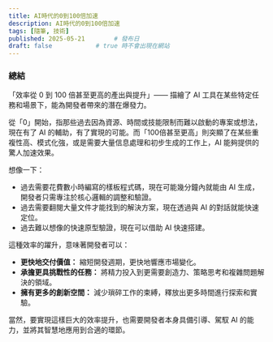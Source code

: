 ```yaml
---
title: AI時代的0到100倍加速
description: AI時代的0到100倍加速
tags: [隨筆, 技術]
published: 2025-05-21        # 發布日
draft: false            # true 時不會出現在網站
---
```


### 總結
「效率從 0 到 100 倍甚至更高的產出與提升」—— 描繪了 AI 工具在某些特定任務和場景下，能為開發者帶來的潛在爆發力。

從「0」開始，指那些過去因為資源、時間或技能限制而難以啟動的專案或想法，現在有了 AI 的輔助，有了實現的可能。而「100倍甚至更高」則突顯了在某些重複性高、模式化強，或是需要大量信息處理和初步生成的工作上，AI 能夠提供的驚人加速效果。

想像一下：

- 過去需要花費數小時編寫的樣板程式碼，現在可能幾分鐘內就能由 AI 生成，開發者只需專注於核心邏輯的調整和驗證。
- 過去需要翻閱大量文件才能找到的解決方案，現在透過與 AI 的對話就能快速定位。
- 過去難以想像的快速原型驗證，現在可以借助 AI 快速搭建。

這種效率的躍升，意味著開發者可以：

- **更快地交付價值：** 縮短開發週期，更快地響應市場變化。
- **承擔更具挑戰性的任務：** 將精力投入到更需要創造力、策略思考和複雜問題解決的領域。
- **擁有更多的創新空間：** 減少瑣碎工作的束縛，釋放出更多時間進行探索和實驗。

當然，要實現這樣巨大的效率提升，也需要開發者本身具備引導、駕馭 AI 的能力，並將其智慧地應用到合適的環節。